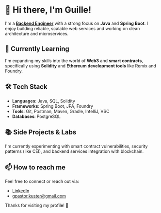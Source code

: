 # 👋 Hi there, I'm Guille!

I'm a [**Backend Engineer**](https://github.com/guillermo-pastor) with a strong focus on **Java** and **Spring Boot**. I enjoy building reliable, scalable web services and working on clean architecture and microservices.

## 🧠 Currently Learning

I'm expanding my skills into the world of **Web3** and **smart contracts**, specifically using **Solidity** and **Ethereum development tools** like Remix and Foundry.

## 🛠️ Tech Stack

- **Languages**: Java, SQL, Solidity
- **Frameworks**: Spring Boot, JPA, Foundry
- **Tools**: Git, Postman, Maven, Gradle, IntelliJ, VSC
- **Databases**: PostgreSQL

## 📚 Side Projects & Labs

I'm currently experimenting with smart contract vulnerabilities, security patterns (like CEI), and backend services integration with blockchain.

## 📫 How to reach me

Feel free to connect or reach out via:

- [LinkedIn](https://www.linkedin.com/in/guillermo-pastor-küster-640133183/)
- gpastor.kuster@gmail.com

Thanks for visiting my profile! 🚀
